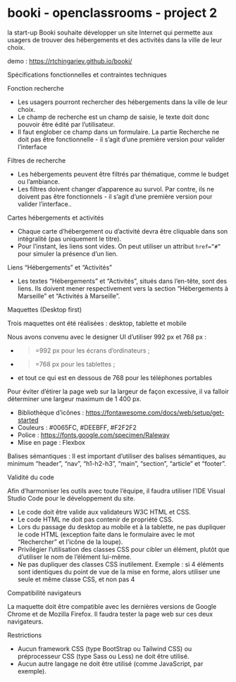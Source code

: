 # booki - openclassrooms - project 2

la start-up Booki souhaite développer un site Internet qui permette aux usagers de trouver des hébergements et des activités dans la ville de leur choix.

demo : https://rtchingariev.github.io/booki/

Spécifications fonctionnelles et contraintes techniques

Fonction recherche

- Les usagers pourront rechercher des hébergements dans la ville de leur choix.
- Le champ de recherche est un champ de saisie, le texte doit donc pouvoir être
édité par l’utilisateur.
- Il faut englober ce champ dans un formulaire. La partie Recherche ne doit pas
être fonctionnelle - il s’agit d’une première version pour valider l’interface

Filtres de recherche

- Les hébergements peuvent être filtrés par thématique, comme le budget ou l’ambiance.
- Les filtres doivent changer d’apparence au survol. Par contre, ils ne doivent pas être fonctionnels - il s’agit d’une première version pour valider l’interface..

Cartes hébergements et activités

- Chaque carte d’hébergement ou d’activité devra être cliquable dans son intégralité (pas uniquement le titre).
- Pour l’instant, les liens sont vides. On peut utiliser un attribut `href=”#”` pour simuler la présence d’un lien.

Liens “Hébergements” et “Activités”

- Les textes “Hébergements” et “Activités”, situés dans l’en-tête, sont des liens. Ils doivent mener respectivement vers la section “Hébergements à Marseille” et “Activités à Marseille”.

Maquettes (Desktop first)

Trois maquettes ont été réalisées : desktop, tablette et mobile

Nous avons convenu avec le designer UI d’utiliser 992 px et 768 px :
- >=992 px pour les écrans d’ordinateurs ;
- >=768 px pour les tablettes ;
- et tout ce qui est en dessous de 768 pour les téléphones portables

Pour éviter d’étirer la page web sur la largeur de façon excessive, il va falloir déterminer une largeur maximum de 1 400 px.

- Bibliothèque d’icônes : https://fontawesome.com/docs/web/setup/get-started
- Couleurs : #0065FC, #DEEBFF, #F2F2F2
- Police : https://fonts.google.com/specimen/Raleway
- Mise en page : Flexbox

Balises sémantiques : Il est important d’utiliser des balises sémantiques, au minimum “header”, “nav”, “h1-h2-h3”, “main”, “section”, “article” et “footer”.

Validité du code

Afin d’harmoniser les outils avec toute l’équipe, il faudra utiliser l’IDE Visual Studio Code pour le développement du site.
- Le code doit être valide aux validateurs W3C HTML et CSS.
- Le code HTML ne doit pas contenir de propriété CSS.
- Lors du passage du desktop au mobile et à la tablette, ne pas dupliquer le code HTML (exception faite dans le formulaire avec le mot “Rechercher” et l’icône de la loupe).
- Privilégier l’utilisation des classes CSS pour cibler un élément, plutôt que d’utiliser le nom de l’élément lui-même.
- Ne pas dupliquer des classes CSS inutilement. Exemple : si 4 éléments sont identiques du point de vue de la mise en forme, alors utiliser une seule et même classe CSS, et non pas 4

Compatibilité navigateurs

La maquette doit être compatible avec les dernières versions de Google Chrome et de Mozilla Firefox. Il faudra tester la page web sur ces deux navigateurs.

Restrictions

- Aucun framework CSS (type BootStrap ou Tailwind CSS) ou préprocesseur CSS (type Sass ou Less) ne doit être utilisé.
- Aucun autre langage ne doit être utilisé (comme JavaScript, par exemple).
